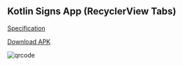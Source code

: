 ## Kotlin Signs App (RecyclerView Tabs)

[Specification](https://docs.google.com/document/d/1wC81zkVyMFZ6JAlX3V7RZQGMkoMFnwYO8K5HXsPLtls/edit)

[Download APK](https://drive.google.com/open?id=1i8A0OhJ5CVD5gr-BKJgJS30T00Q9QsjS)

![qrcode](http://i63.tinypic.com/abgj9j_th.png)
